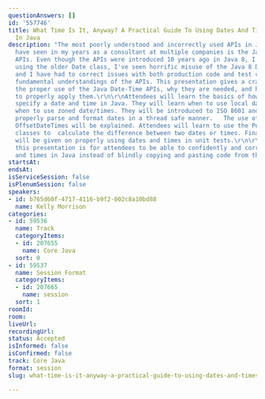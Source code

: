```yaml
---
questionAnswers: []
id: '557746'
title: What Time Is It, Anyway? A Practical Guide To Using Dates And Times Correctly
  In Java
description: "The most poorly understood and incorrectly used APIs in Java that I
  have seen in my years as a consultant at multiple companies is the Java Date-Time
  APIs. Even though the APIs were introduced 10 years ago in Java 8, I still see programmers
  using the older Date class, I've seen horrific misuse of the Java 8 Date Time APIs,
  and I have had to correct issues with both production code and test code due to
  fundamental understandings of the APIs. This presentation gives a crash course into
  the proper use of the Java Date-Time APIs, why they are needed, and how (and when)
  to properly apply them.\r\n\r\nAttendees will learn the basics of how to properly
  specify a date and time in Java. They will learn when to use local date/times and
  when to use zoned date/times. They will be introduced to ISO 8601 and see how to
  properly parse and format dates in a thread safe manner.   The use of ZoneIds and
  OffsetDateTimes will be explained. Attendees will learn to use the Period and Duration
  classes to  calculate the difference between two dates or times. Finally, some pointers
  will be given on properly using dates and times in unit tests.\r\n\r\nThe goal for
  this presentation is for attendees to be able to confidently and correctly use dates
  and times in Java instead of blindly copying and pasting code from the Internet."
startsAt: 
endsAt: 
isServiceSession: false
isPlenumSession: false
speakers:
- id: b765d60f-4717-4116-b9f2-002c8a10bd88
  name: Kelly Morrison
categories:
- id: 59536
  name: Track
  categoryItems:
  - id: 207655
    name: Core Java
  sort: 0
- id: 59537
  name: Session Format
  categoryItems:
  - id: 207665
    name: session
  sort: 1
roomId: 
room: 
liveUrl: 
recordingUrl: 
status: Accepted
isInformed: false
isConfirmed: false
track: Core Java
format: session
slug: what-time-is-it-anyway-a-practical-guide-to-using-dates-and-times-correctly-in-java

---
```

